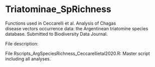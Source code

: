 # Triatominae_SpRichness
Functions used in Ceccarelli et al. Analysis of Chagas disease vectors occurrence data: the Argentinean triatomine species database. Submitted to Biodiversity Data Journal.

File description:

File Rscripts_ArgSpeciesRichness_Ceccarellietal2020.R: Master script including all analyses.
